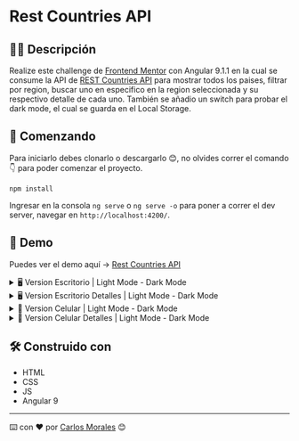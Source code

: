 # Rest Countries API

## ✍🏻 Descripción

Realize este challenge de [Frontend Mentor](https://www.frontendmentor.io/) con Angular 9.1.1 en la cual se consume la API de [REST Countries API](https://restcountries.eu) para mostrar todos los paises, filtrar por region, buscar uno en especifico en la region seleccionada y su respectivo detalle de cada uno.
También se añadio un switch para probar el dark mode, el cual se guarda en el Local Storage.

## 🚀 Comenzando

Para iniciarlo debes clonarlo o descargarlo 😊, no olvides correr el comando 👇 para poder comenzar el proyecto.

```
npm install
```

Ingresar en la consola `ng serve` o `ng serve -o` para poner a correr el dev server, navegar en `http://localhost:4200/`.

## 🎨 Demo

Puedes ver el demo aquí → [Rest Countries API](https://cjosue15-rest-countries.netlify.app/)

<details>

<summary>🖥 Version Escritorio | Light Mode - Dark Mode</summary>

![](./examples/desktop-light.png)

![](./examples/desktop-dark.png)

</details>

<details>

<summary>🖥 Version Escritorio Detalles | Light Mode - Dark Mode</summary>

![](./examples/desktop-details-light.png)

![](./examples/desktop-details-dark.png)

</details>

<details>

<summary>📱 Version Celular | Light Mode - Dark Mode</summary>

![](./examples/movil-light.png)

![](./examples/movil-dark.png)

</details>

<details>

<summary>📱 Version Celular Detalles | Light Mode - Dark Mode</summary>

![](./examples/movil-details-light.png)

![](./examples/movil-details-dark.png)

</details>

## 🛠️ Construido con

-   HTML
-   CSS
-   JS
-   Angular 9

---

⌨️ con ❤️ por [Carlos Morales](https://github.com/cjosue15) 😊
